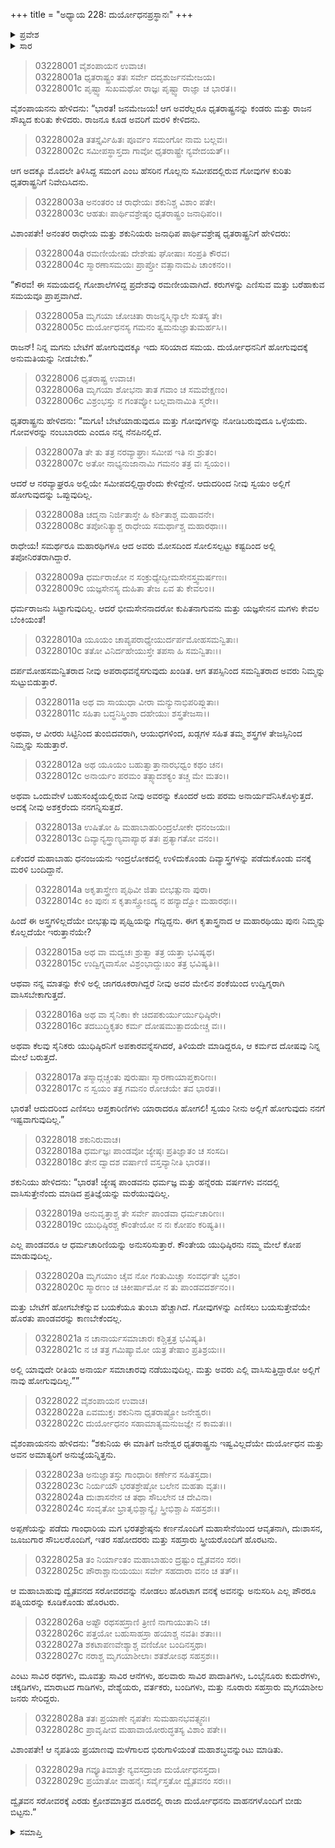 +++
title = "ಅಧ್ಯಾಯ 228: ದುರ್ಯೋಧನಪ್ರಸ್ಥಾನಃ"
+++

<details><summary>ಪ್ರವೇಶ</summary>


।।   ಓಂ ಓಂ ನಮೋ ನಾರಾಯಣಾಯ।।   ಶ್ರೀ ವೇದವ್ಯಾಸಾಯ ನಮಃ ।।

ಶ್ರೀ ಕೃಷ್ಣದ್ವೈಪಾಯನ ವೇದವ್ಯಾಸ ವಿರಚಿತ  

**ಶ್ರೀ ಮಹಾಭಾರತ**

**ಆರಣ್ಯಕ ಪರ್ವ**

**ಘೋಷಯಾತ್ರಾ ಪರ್ವ**

**ಅಧ್ಯಾಯ 228**

</details>


<details><summary>ಸಾರ</summary>

ಗೋವುಗಳನ್ನು ಎಣಿಸಲು ಹೋಗುತ್ತೇವೆಂದು ದುರ್ಯೋಧನನು ಹೇಳಲು ಧೃತರಾಷ್ಟ್ರನು ಅಲ್ಲಿ ಹತ್ತಿರದಲ್ಲಿ ಪಾಂಡವರು ವಾಸಿಸುತ್ತಿರುವುದರಿಂದ ಬೇರೆ ಯಾರನ್ನಾದರೂ ಕಳುಹಿಸಲು ಸೂಚಿಸುವುದು (1-17). ಅಲ್ಲಿ ಅನಾರ್ಯ ಸಮಾಚಾರವು ನಡೆಯುವುದಿಲ್ಲ, ಮತ್ತು ಅವರು ಎಲ್ಲಿ ವಾಸಿಸುತ್ತಿದ್ದಾರೋ ಅಲ್ಲಿಗೆ ನಾವು ಹೋಗುವುದಿಲ್ಲವೆಂದು ಶಕುನಿಯು ಭರವಸೆಯಿತ್ತನಂತರ ಧೃತರಾಷ್ಟ್ರನು ಒಪ್ಪಿಕೊಳ್ಳುವುದು (18-22). ದುರ್ಯೋಧನನು ತನ್ನ ಆಪ್ತರು, ಪುರಜನರು ಮತ್ತು ಸೇನೆಯೊಡನೆ ದ್ವೈತವನ ಸರೋವರದತ್ತ ಪ್ರಯಾಣಿಸಿದುದು (23-29).

</details>


> 03228001 ವೈಶಂಪಾಯನ ಉವಾಚ।  
03228001a ಧೃತರಾಷ್ಟ್ರಂ ತತಃ ಸರ್ವೇ ದದೃಶುರ್ಜನಮೇಜಯ।  
03228001c ಪೃಷ್ಟ್ವಾ ಸುಖಮಥೋ ರಾಜ್ಞಃ ಪೃಷ್ಟ್ವಾ ರಾಜ್ಞಾ ಚ ಭಾರತ।।

ವೈಶಂಪಾಯನನು ಹೇಳಿದನು: “ಭಾರತ! ಜನಮೇಜಯ! ಆಗ ಅವರೆಲ್ಲರೂ ಧೃತರಾಷ್ಟ್ರನನ್ನು ಕಂಡರು ಮತ್ತು ರಾಜನ ಸೌಖ್ಯದ ಕುರಿತು ಕೇಳಿದರು. ರಾಜನೂ ಕೂಡ ಅವರಿಗೆ ಮರಳಿ ಕೇಳಿದನು.

> 03228002a ತತಸ್ತೈರ್ವಿಹಿತಃ ಪೂರ್ವಂ ಸಮಂಗೋ ನಾಮ ಬಲ್ಲವಃ।   
03228002c ಸಮೀಪಸ್ಥಾಸ್ತದಾ ಗಾವೋ ಧೃತರಾಷ್ಟ್ರೇ ನ್ಯವೇದಯತ್।।

ಆಗ ಅದಕ್ಕೂ ಮೊದಲೇ ತಿಳಿಸಿದ್ದ ಸಮಂಗ ಎಂಬ ಹೆಸರಿನ ಗೊಲ್ಲನು ಸಮೀಪದಲ್ಲಿರುವ ಗೋವುಗಳ ಕುರಿತು ಧೃತರಾಷ್ಟ್ರನಿಗೆ ನಿವೇದಿಸಿದನು.

> 03228003a ಅನಂತರಂ ಚ ರಾಧೇಯಃ ಶಕುನಿಶ್ಚ ವಿಶಾಂ ಪತೇ।  
03228003c ಆಹತುಃ ಪಾರ್ಥಿವಶ್ರೇಷ್ಠಂ ಧೃತರಾಷ್ಟ್ರಂ ಜನಾಧಿಪಂ।।

ವಿಶಾಂಪತೇ! ಅನಂತರ ರಾಧೇಯ ಮತ್ತು ಶಕುನಿಯರು ಜನಾಧಿಪ ಪಾರ್ಥಿವಶ್ರೇಷ್ಠ ಧೃತರಾಷ್ಟ್ರನಿಗೆ ಹೇಳಿದರು:

> 03228004a ರಮಣೀಯೇಷು ದೇಶೇಷು ಘೋಷಾಃ ಸಂಪ್ರತಿ ಕೌರವ।  
03228004c ಸ್ಮಾರಣಾಸಮಯಃ ಪ್ರಾಪ್ತೋ ವತ್ಸಾನಾಮಪಿ ಚಾಂಕನಂ।।

“ಕೌರವ! ಈ ಸಮಯದಲ್ಲಿ ಗೋಶಾಲೆಗಳಿದ್ದ ಪ್ರದೇಶವು ರಮಣೀಯವಾಗಿದೆ. ಕರುಗಳನ್ನು ಎಣಿಸುವ ಮತ್ತು ಬರೆಹಾಕುವ ಸಮಯವೂ ಪ್ರಾಪ್ತವಾಗಿದೆ.

> 03228005a ಮೃಗಯಾ ಚೋಚಿತಾ ರಾಜನ್ನಸ್ಮಿನ್ಕಾಲೇ ಸುತಸ್ಯ ತೇ।  
03228005c ದುರ್ಯೋಧನಸ್ಯ ಗಮನಂ ತ್ವಮನುಜ್ಞಾತುಮರ್ಹಸಿ।।

ರಾಜನ್! ನಿನ್ನ ಮಗನು ಬೇಟೆಗೆ ಹೋಗುವುದಕ್ಕೂ ಇದು ಸರಿಯಾದ ಸಮಯ. ದುರ್ಯೋಧನನಿಗೆ ಹೋಗುವುದಕ್ಕೆ ಅನುಮತಿಯನ್ನು ನೀಡಬೇಕು.”

> 03228006 ಧೃತರಾಷ್ಟ್ರ ಉವಾಚ।  
03228006a ಮೃಗಯಾ ಶೋಭನಾ ತಾತ ಗವಾಂ ಚ ಸಮವೇಕ್ಷಣಂ।  
03228006c ವಿಶ್ರಂಭಸ್ತು ನ ಗಂತವ್ಯೋ ಬಲ್ಲವಾನಾಮಿತಿ ಸ್ಮರೇ।।

ಧೃತರಾಷ್ಟ್ರನು ಹೇಳಿದನು: “ಮಗೂ! ಬೇಟೆಯಾಡುವುದೂ ಮತ್ತು ಗೋವುಗಳನ್ನು ನೋಡಿಬರುವುದೂ ಒಳ್ಳೆಯದು. ಗೋವಳರನ್ನು ನಂಬಬಾರದು ಎಂದೂ ನನ್ನ ನೆನಪಿನಲ್ಲಿದೆ.

> 03228007a ತೇ ತು ತತ್ರ ನರವ್ಯಾಘ್ರಾಃ ಸಮೀಪ ಇತಿ ನಃ ಶ್ರುತಂ।  
03228007c ಅತೋ ನಾಭ್ಯನುಜಾನಾಮಿ ಗಮನಂ ತತ್ರ ವಃ ಸ್ವಯಂ।।

ಆದರೆ ಆ ನರವ್ಯಾಘ್ರರೂ ಅಲ್ಲಿಯೇ ಸಮೀಪದಲ್ಲಿದ್ದಾರೆಂದು ಕೇಳಿದ್ದೇನೆ. ಆದುದರಿಂದ ನೀವು ಸ್ವಯಂ ಅಲ್ಲಿಗೆ ಹೋಗುವುದನ್ನು ಒಪ್ಪುವುದಿಲ್ಲ.

> 03228008a ಚದ್ಮನಾ ನಿರ್ಜಿತಾಸ್ತೇ ಹಿ ಕರ್ಶಿತಾಶ್ಚ ಮಹಾವನೇ।  
03228008c ತಪೋನಿತ್ಯಾಶ್ಚ ರಾಧೇಯ ಸಮರ್ಥಾಶ್ಚ ಮಹಾರಥಾಃ।।

ರಾಧೇಯ! ಸಮರ್ಥರೂ ಮಹಾರಥಿಗಳೂ ಆದ ಅವರು ಮೋಸದಿಂದ ಸೋಲಿಸಲ್ಪಟ್ಟು ಕಷ್ಟದಿಂದ ಅಲ್ಲಿ ತಪೋನಿರತರಾಗಿದ್ದಾರೆ.

> 03228009a ಧರ್ಮರಾಜೋ ನ ಸಂಕ್ರುಧ್ಯೇದ್ಭೀಮಸೇನಸ್ತ್ವಮರ್ಷಣಃ।  
03228009c ಯಜ್ಞಸೇನಸ್ಯ ದುಹಿತಾ ತೇಜ ಏವ ತು ಕೇವಲಂ।।

ಧರ್ಮರಾಜನು ಸಿಟ್ಟಾಗುವುದಿಲ್ಲ. ಆದರೆ ಭೀಮಸೇನನಾದರೋ ಕುಪಿತನಾಗುವನು ಮತ್ತು ಯಜ್ಞಸೇನನ ಮಗಳು ಕೇವಲ ಬೆಂಕಿಯಂತೆ!

> 03228010a ಯೂಯಂ ಚಾಪ್ಯಪರಾಧ್ಯೇಯುರ್ದರ್ಪಮೋಹಸಮನ್ವಿತಾಃ।   
03228010c ತತೋ ವಿನಿರ್ದಹೇಯುಸ್ತೇ ತಪಸಾ ಹಿ ಸಮನ್ವಿತಾಃ।।

ದರ್ಪಮೋಹಸಮನ್ವಿತರಾದ ನೀವು ಅಪರಾಧವನ್ನೆಸಗುವುದು ಖಂಡಿತ. ಆಗ ತಪಸ್ಸಿನಿಂದ ಸಮನ್ವಿತರಾದ ಅವರು ನಿಮ್ಮನ್ನು ಸುಟ್ಟುಬಿಡುತ್ತಾರೆ.

> 03228011a ಅಥ ವಾ ಸಾಯುಧಾ ವೀರಾ ಮನ್ಯುನಾಭಿಪರಿಪ್ಲುತಾಃ।  
03228011c ಸಹಿತಾ ಬದ್ಧನಿಸ್ತ್ರಿಂಶಾ ದಹೇಯುಃ ಶಸ್ತ್ರತೇಜಸಾ।।

ಅಥವಾ, ಆ ವೀರರು ಸಿಟ್ಟಿನಿಂದ ತುಂಬಿದವರಾಗಿ, ಆಯುಧಗಳಿಂದ, ಖಡ್ಗಗಳ ಸಹಿತ ತಮ್ಮ ಶಸ್ತ್ರಗಳ ತೇಜಸ್ಸಿನಿಂದ ನಿಮ್ಮನ್ನು ಸುಡುತ್ತಾರೆ.

> 03228012a ಅಥ ಯೂಯಂ ಬಹುತ್ವಾತ್ತಾನಾರಭಧ್ವಂ ಕಥಂ ಚನ।  
03228012c ಅನಾರ್ಯಂ ಪರಮಂ ತತ್ಸ್ಯಾದಶಕ್ಯಂ ತಚ್ಚ ಮೇ ಮತಂ।।

ಅಥವಾ ಒಂದುವೇಳೆ ಬಹುಸಂಖ್ಯೆಯಲ್ಲಿರುವ ನೀವು ಅವರನ್ನು ಕೊಂದರೆ ಅದು ಪರಮ ಅನಾರ್ಯವೆನಿಸಿಕೊಳ್ಳುತ್ತದೆ. ಅದಕ್ಕೆ ನೀವು ಅಶಕ್ತರೆಂದು ನನಗನ್ನಿಸುತ್ತದೆ.

> 03228013a ಉಷಿತೋ ಹಿ ಮಹಾಬಾಹುರಿಂದ್ರಲೋಕೇ ಧನಂಜಯಃ।  
03228013c ದಿವ್ಯಾನ್ಯಸ್ತ್ರಾಣ್ಯವಾಪ್ಯಾಥ ತತಃ ಪ್ರತ್ಯಾಗತೋ ವನಂ।।

ಏಕೆಂದರೆ ಮಹಾಬಾಹು ಧನಂಜಯನು ಇಂದ್ರಲೋಕದಲ್ಲಿ ಉಳಿದುಕೊಂಡು ದಿವ್ಯಾಸ್ತ್ರಗಳನ್ನು ಪಡೆದುಕೊಂಡು ವನಕ್ಕೆ ಮರಳಿ ಬಂದಿದ್ದಾನೆ.

> 03228014a ಅಕೃತಾಸ್ತ್ರೇಣ ಪೃಥಿವೀ ಜಿತಾ ಬೀಭತ್ಸುನಾ ಪುರಾ।  
03228014c ಕಿಂ ಪುನಃ ಸ ಕೃತಾಸ್ತ್ರೋಽದ್ಯ ನ ಹನ್ಯಾದ್ವೋ ಮಹಾರಥಃ।।

ಹಿಂದೆ ಈ ಅಸ್ತ್ರಗಳಿಲ್ಲದೆಯೇ ಬೀಭತ್ಸುವು ಪೃಥ್ವಿಯನ್ನು ಗೆದ್ದಿದ್ದನು. ಈಗ ಕೃತಾಸ್ತ್ರನಾದ ಆ ಮಹಾರಥಿಯು ಪುನಃ ನಿಮ್ಮನ್ನು ಕೊಲ್ಲದೆಯೇ ಇರುತ್ತಾನೆಯೇ?

> 03228015a ಅಥ ವಾ ಮದ್ವಚಃ ಶ್ರುತ್ವಾ ತತ್ರ ಯತ್ತಾ ಭವಿಷ್ಯಥ।  
03228015c ಉದ್ವಿಗ್ನವಾಸೋ ವಿಶ್ರಂಭಾದ್ದುಃಖಂ ತತ್ರ ಭವಿಷ್ಯತಿ।।

ಆಥವಾ ನನ್ನ ಮಾತನ್ನು ಕೇಳಿ ಅಲ್ಲಿ ಜಾಗರೂಕರಾಗಿದ್ದರೆ ನೀವು ಅವರ ಮೇಲಿನ ಶಂಕೆಯಿಂದ ಉದ್ವಿಗ್ನರಾಗಿ ವಾಸಿಸಬೇಕಾಗುತ್ತದೆ.

> 03228016a ಅಥ ವಾ ಸೈನಿಕಾಃ ಕೇ ಚಿದಪಕುರ್ಯುರ್ಯುಧಿಷ್ಠಿರೇ।  
03228016c ತದಬುದ್ಧಿಕೃತಂ ಕರ್ಮ ದೋಷಮುತ್ಪಾದಯೇಚ್ಚ ವಃ।।

ಅಥವಾ ಕೆಲವು ಸೈನಿಕರು ಯುಧಿಷ್ಠಿರನಿಗೆ ಅಪಕಾರವನ್ನೆಸಗಿದರೆ, ತಿಳಿಯದೇ ಮಾಡಿದ್ದರೂ, ಆ ಕರ್ಮದ ದೋಷವು ನಿನ್ನ ಮೇಲೆ ಬರುತ್ತದೆ.

> 03228017a ತಸ್ಮಾದ್ಗಚ್ಚಂತು ಪುರುಷಾಃ ಸ್ಮಾರಣಾಯಾಪ್ತಕಾರಿಣಃ।  
03228017c ನ ಸ್ವಯಂ ತತ್ರ ಗಮನಂ ರೋಚಯೇ ತವ ಭಾರತ।।

ಭಾರತ! ಆದುದರಿಂದ ಎಣಿಸಲು ಆಪ್ತಕಾರಿಣಿಗಳು ಯಾರಾದರೂ ಹೋಗಲಿ! ಸ್ವಯಂ ನೀನು ಅಲ್ಲಿಗೆ ಹೋಗುವುದು ನನಗೆ ಇಷ್ಟವಾಗುವುದಿಲ್ಲ.”

> 03228018 ಶಕುನಿರುವಾಚ।  
03228018a ಧರ್ಮಜ್ಞಃ ಪಾಂಡವೋ ಜ್ಯೇಷ್ಠಃ ಪ್ರತಿಜ್ಞಾತಂ ಚ ಸಂಸದಿ।   
03228018c ತೇನ ದ್ವಾದಶ ವರ್ಷಾಣಿ ವಸ್ತವ್ಯಾನೀತಿ ಭಾರತ।।

ಶಕುನಿಯು ಹೇಳಿದನು: “ಭಾರತ! ಜ್ಯೇಷ್ಠ ಪಾಂಡವನು ಧರ್ಮಜ್ಞ ಮತ್ತು ಹನ್ನೆರಡು ವರ್ಷಗಳು ವನದಲ್ಲಿ ವಾಸಿಸುತ್ತೇನೆಂದು ಮಾಡಿದ ಪ್ರತಿಜ್ಞೆಯನ್ನು ಮರೆಯುವುದಿಲ್ಲ.

> 03228019a ಅನುವೃತ್ತಾಶ್ಚ ತೇ ಸರ್ವೇ ಪಾಂಡವಾ ಧರ್ಮಚಾರಿಣಃ।  
03228019c ಯುಧಿಷ್ಠಿರಶ್ಚ ಕೌಂತೇಯೋ ನ ನಃ ಕೋಪಂ ಕರಿಷ್ಯತಿ।।

ಎಲ್ಲ ಪಾಂಡವರೂ ಆ ಧರ್ಮಚಾರಿಣಿಯನ್ನು ಅನುಸರಿಸುತ್ತಾರೆ. ಕೌಂತೇಯ ಯುಧಿಷ್ಠಿರನು ನಮ್ಮ ಮೇಲೆ ಕೋಪ ಮಾಡುವುದಿಲ್ಲ.

> 03228020a ಮೃಗಯಾಂ ಚೈವ ನೋ ಗಂತುಮಿಚ್ಚಾ ಸಂವರ್ಧತೇ ಭೃಶಂ।  
03228020c ಸ್ಮಾರಣಂ ಚ ಚಿಕೀರ್ಷಾಮೋ ನ ತು ಪಾಂಡವದರ್ಶನಂ।।

ಮತ್ತು ಬೇಟೆಗೆ ಹೋಗಬೇಕೆನ್ನುವ ಬಯಕೆಯೂ ತುಂಬಾ ಹೆಚ್ಚಾಗಿದೆ. ಗೋವುಗಳನ್ನು ಎಣಿಸಲು ಬಯಸುತ್ತೇವೆಯೇ ಹೊರತು ಪಾಂಡವರನ್ನು ಕಾಣಬೇಕೆಂದಲ್ಲ.

> 03228021a ನ ಚಾನಾರ್ಯಸಮಾಚಾರಃ ಕಶ್ಚಿತ್ತತ್ರ ಭವಿಷ್ಯತಿ।  
03228021c ನ ಚ ತತ್ರ ಗಮಿಷ್ಯಾಮೋ ಯತ್ರ ತೇಷಾಂ ಪ್ರತಿಶ್ರಯಃ।।

ಅಲ್ಲಿ ಯಾವುದೇ ರೀತಿಯ ಅನಾರ್ಯ ಸಮಾಚಾರವು ನಡೆಯುವುದಿಲ್ಲ. ಮತ್ತು ಅವರು ಎಲ್ಲಿ ವಾಸಿಸುತ್ತಿದ್ದಾರೋ ಅಲ್ಲಿಗೆ ನಾವು ಹೋಗುವುದಿಲ್ಲ.””

> 03228022 ವೈಶಂಪಾಯನ ಉವಾಚ।   
03228022a ಏವಮುಕ್ತಃ ಶಕುನಿನಾ ಧೃತರಾಷ್ಟ್ರೋ ಜನೇಶ್ವರಃ।  
03228022c ದುರ್ಯೋಧನಂ ಸಹಾಮಾತ್ಯಮನುಜಜ್ಞೇ ನ ಕಾಮತಃ।।

ವೈಶಂಪಾಯನನು ಹೇಳಿದನು: “ಶಕುನಿಯ ಈ ಮಾತಿಗೆ ಜನೇಶ್ವರ ಧೃತರಾಷ್ಟ್ರನು ಇಷ್ವವಿಲ್ಲದೆಯೇ ದುರ್ಯೋಧನ ಮತ್ತು ಅವನ ಅಮಾತ್ಯರಿಗೆ ಅನುಜ್ಞೆಯನ್ನಿತ್ತನು.

> 03228023a ಅನುಜ್ಞಾತಸ್ತು ಗಾಂಧಾರಿಃ ಕರ್ಣೇನ ಸಹಿತಸ್ತದಾ।   
03228023c ನಿರ್ಯಯೌ ಭರತಶ್ರೇಷ್ಠೋ ಬಲೇನ ಮಹತಾ ವೃತಃ।।  
03228024a ದುಃಶಾಸನೇನ ಚ ತಥಾ ಸೌಬಲೇನ ಚ ದೇವಿನಾ।  
03228024c ಸಂವೃತೋ ಭ್ರಾತೃಭಿಶ್ಚಾನ್ಯೈಃ ಸ್ತ್ರೀಭಿಶ್ಚಾಪಿ ಸಹಸ್ರಶಃ।।

ಅಪ್ಪಣೆಯನ್ನು ಪಡೆದು ಗಾಂಧಾರಿಯ ಮಗ ಭರತಶ್ರೇಷ್ಠನು ಕರ್ಣನೊಂದಿಗೆ ಮಹಾಸೇನೆಯಿಂದ ಆವೃತನಾಗಿ, ದುಃಶಾಸನ, ಜೂಜುಗಾರ ಸೌಬಲರೊಂದಿಗೆ, ಇತರ ಸಹೋದರರು ಮತ್ತು ಸಹಸ್ರಾರು ಸ್ತ್ರೀಯರೊಂದಿಗೆ ಹೊರಟನು.

> 03228025a ತಂ ನಿರ್ಯಾಂತಂ ಮಹಾಬಾಹುಂ ದ್ರಷ್ಟುಂ ದ್ವೈತವನಂ ಸರಃ।  
03228025c ಪೌರಾಶ್ಚಾನುಯಯುಃ ಸರ್ವೇ ಸಹದಾರಾ ವನಂ ಚ ತತ್।।

ಆ ಮಹಾಬಾಹುವು ದ್ವೈತವನದ ಸರೋವರವನ್ನು ನೋಡಲು ಹೊರಟಾಗ ವನಕ್ಕೆ ಅವನನ್ನು ಅನುಸರಿಸಿ ಎಲ್ಲ ಪೌರರೂ ಪತ್ನಿಯರನ್ನು ಕೂಡಿಕೊಂಡು ಹೊರಟರು.

> 03228026a ಅಷ್ಟೌ ರಥಸಹಸ್ರಾಣಿ ತ್ರೀಣಿ ನಾಗಾಯುತಾನಿ ಚ।  
03228026c ಪತ್ತಯೋ ಬಹುಸಾಹಸ್ರಾ ಹಯಾಶ್ಚ ನವತಿಃ ಶತಾಃ।।  
03228027a ಶಕಟಾಪಣವೇಶ್ಯಾಶ್ಚ ವಣಿಜೋ ಬಂದಿನಸ್ತಥಾ।  
03228027c ನರಾಶ್ಚ ಮೃಗಯಾಶೀಲಾಃ ಶತಶೋಽಥ ಸಹಸ್ರಶಃ।।

ಎಂಟು ಸಾವಿರ ರಥಗಳು, ಮೂವತ್ತು ಸಾವಿರ ಆನೆಗಳು, ಹಲವಾರು ಸಾವಿರ ಪಾದಾತಿಗಳು, ಒಂಭೈನೂರು ಕುದುರೆಗಳು, ಚಕ್ಕಡಿಗಳು, ಮಾರಾಟದ ಗಾಡಿಗಳು, ವೇಶ್ಯೆಯರು, ವರ್ತಕರು, ಬಂದಿಗಳು, ಮತ್ತು ನೂರಾರು ಸಹಸ್ರಾರು ಮೃಗಯಾಶೀಲ ಜನರು ಸೇರಿದ್ದರು.

> 03228028a ತತಃ ಪ್ರಯಾಣೇ ನೃಪತೇಃ ಸುಮಹಾನಭವತ್ಸ್ವನಃ।  
03228028c ಪ್ರಾವೃಷೀವ ಮಹಾವಾಯೋರುದ್ಧತಸ್ಯ ವಿಶಾಂ ಪತೇ।।

ವಿಶಾಂಪತೇ! ಆ ನೃಪತಿಯ ಪ್ರಯಾಣವು ಮಳೆಗಾಲದ ಭಿರುಗಾಳಿಯಂತೆ ಮಹಾಶಬ್ಧವನ್ನುಂಟು ಮಾಡಿತು.

> 03228029a ಗವ್ಯೂತಿಮಾತ್ರೇ ನ್ಯವಸದ್ರಾಜಾ ದುರ್ಯೋಧನಸ್ತದಾ।  
03228029c ಪ್ರಯಾತೋ ವಾಹನೈಃ ಸರ್ವೈಸ್ತತೋ ದ್ವೈತವನಂ ಸರಃ।।

ದ್ವೈತವನ ಸರೋವರಕ್ಕೆ ಎರಡು ಕ್ರೋಶಮಾತ್ರದ ದೂರದಲ್ಲಿ ರಾಜಾ ದುರ್ಯೋಧನನು ವಾಹನಗಳೊಂದಿಗೆ ಬೀಡು ಬಿಟ್ಟನು.”

<details><summary>ಸಮಾಪ್ತಿ</summary>


ಇತಿ ಶ್ರೀ ಮಹಾಭಾರತೇ ಆರಣ್ಯಕ ಪರ್ವಣಿ ಘೋಷಯಾತ್ರಾ ಪರ್ವಣಿ ದುರ್ಯೋಧನಪ್ರಸ್ಥಾನೇ ಅಷ್ಟವಿಂಶತ್ಯಾಧಿಕದ್ವಿಶತತಮೋಽಧ್ಯಾಯಃ।  
ಇದು ಮಹಾಭಾರತದ ಆರಣ್ಯಕ ಪರ್ವದಲ್ಲಿ ಘೋಷಯಾತ್ರಾ ಪರ್ವದಲ್ಲಿ ದುರ್ಯೋಧನಪ್ರಸ್ಥಾನದಲ್ಲಿ ಇನ್ನೂರಾಇಪ್ಪತ್ತೆಂಟನೆಯ ಅಧ್ಯಾಯವು.


</details>
